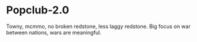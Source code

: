 # Popclub-2.0
Towny, mcmmo, no broken redstone, less laggy redstone. Big focus on war between nations, wars are meaningful.
